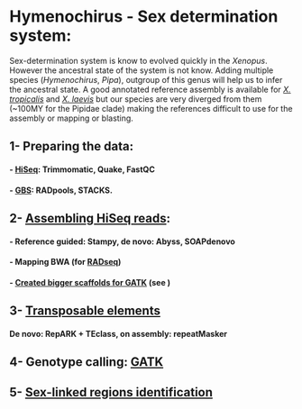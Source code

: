 # Hymenochirus - Sex determination system:

Sex-determination system is know to evolved quickly in the *Xenopus*. However the ancestral state of the system is not know. Adding multiple species (*Hymenochirus*, *Pipa*), outgroup of this genus will help us to infer the ancestral state. A good annotated reference assembly is available for *[X. tropicalis](http://gbrowse.xenbase.org/fgb2/gbrowse/xt9_0/?)* and *[X. laevis](http://gbrowse.xenbase.org/fgb2/gbrowse/xl9_1/?)* but our species are very diverged from them (~100MY for the Pipidae clade) making the references difficult to use for the assembly or mapping or blasting.

## 1- Preparing the data:
#### - [HiSeq](https://github.com/caro46/Hymenochirus/blob/master/Starting.Rmd): Trimmomatic, Quake, FastQC 
#### - [GBS](https://github.com/caro46/Hymenochirus/blob/master/RADseq.Rmd): RADpools, STACKS.

## 2- [Assembling HiSeq reads](https://github.com/caro46/Hymenochirus/blob/master/Assembly.Rmd):
#### - Reference guided: Stampy, de novo: Abyss, SOAPdenovo
#### - Mapping BWA (for [RADseq](https://github.com/caro46/Hymenochirus/blob/master/GBS_bwa_GATK.md))
#### - [Created bigger scaffolds for GATK](https://github.com/caro46/Hymenochirus/blob/master/supercontigs.Rmd) (see )

## 3- [Transposable elements](https://github.com/caro46/Hymenochirus/blob/master/Repeat_elements.Rmd)
#### De novo: RepARK + TEclass, on assembly: repeatMasker

## 4- Genotype calling: [GATK](https://github.com/caro46/Hymenochirus/blob/master/Genotype_calls.Rmd)

## 5- [Sex-linked regions identification](https://github.com/caro46/Hymenochirus/blob/master/Sex_linked_regions_identification.Rmd)

